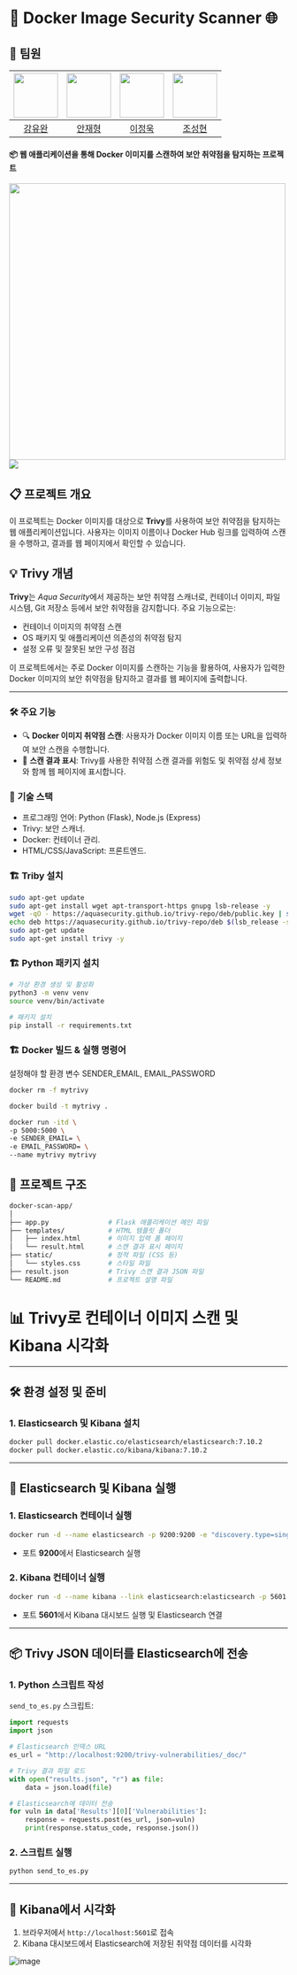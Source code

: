 # 🚀 Docker Image Security Scanner 🌐
## :raising_hand: 팀원

| <img src="https://github.com/yuwankang.png" width="80"> | <img src="https://github.com/recoild.png" width="80"> | <img src="https://github.com/jeonguk0201.png" width="80"> | <img src="https://github.com/cshharry.png" width="80"> |
|:---:|:---:|:---:|:---:|
| [강유완](https://github.com/yuwankang) | [안재형](https://github.com/recoild) | [이정욱](https://github.com/jeonguk0201) | [조성현](https://github.com/cshharry) |

#### 📦 웹 애플리케이션을 통해 Docker 이미지를 스캔하여 보안 취약점을 탐지하는 프로젝트

<img src="images/demo.gif" style="height:500px"/>

<img src="images/gmail.png"/>



## 📋 프로젝트 개요

이 프로젝트는 Docker 이미지를 대상으로 <strong>Trivy</strong>를 사용하여 보안 취약점을 탐지하는 웹 애플리케이션입니다. 사용자는 이미지 이름이나 Docker Hub 링크를 입력하여 스캔을 수행하고, 결과를 웹 페이지에서 확인할 수 있습니다.

<h2>💡 Trivy 개념</h2>
<p><strong>Trivy</strong>는 <em>Aqua Security</em>에서 제공하는 보안 취약점 스캐너로, 컨테이너 이미지, 파일 시스템, Git 저장소 등에서 보안 취약점을 감지합니다. 주요 기능으로는:</p>
<ul>
  <li>컨테이너 이미지의 취약점 스캔</li>
  <li>OS 패키지 및 애플리케이션 의존성의 취약점 탐지</li>
  <li>설정 오류 및 잘못된 보안 구성 점검</li>
</ul>
<p>이 프로젝트에서는 주로 Docker 이미지를 스캔하는 기능을 활용하여, 사용자가 입력한 Docker 이미지의 보안 취약점을 탐지하고 결과를 웹 페이지에 출력합니다.</p>

---

### 🛠️ 주요 기능

-   🔍 **Docker 이미지 취약점 스캔**: 사용자가 Docker 이미지 이름 또는 URL을 입력하여 보안 스캔을 수행합니다.
-   📄 **스캔 결과 표시**: Trivy를 사용한 취약점 스캔 결과를 위험도 및 취약점 상세 정보와 함께 웹 페이지에 표시합니다.

### 🔧 **기술 스택**

-   프로그래밍 언어: Python (Flask), Node.js (Express)
-   Trivy: 보안 스캐너.
-   Docker: 컨테이너 관리.
-   HTML/CSS/JavaScript: 프론트엔드.

### 🏗️ Triby 설치

```bash
sudo apt-get update
sudo apt-get install wget apt-transport-https gnupg lsb-release -y
wget -qO - https://aquasecurity.github.io/trivy-repo/deb/public.key | sudo apt-key add -
echo deb https://aquasecurity.github.io/trivy-repo/deb $(lsb_release -sc) main | sudo tee -a /etc/apt/sources.list.d/trivy.list
sudo apt-get update
sudo apt-get install trivy -y
```

### 🏗️ Python 패키지 설치

```bash
# 가상 환경 생성 및 활성화
python3 -m venv venv
source venv/bin/activate

# 패키지 설치
pip install -r requirements.txt
```

### 🏗️ Docker 빌드 & 실행 명령어

설정해야 할 환경 변수 SENDER_EMAIL, EMAIL_PASSWORD

```bash
docker rm -f mytrivy

docker build -t mytrivy .

docker run -itd \
-p 5000:5000 \
-e SENDER_EMAIL= \
-e EMAIL_PASSWORD= \
--name mytrivy mytrivy
```

## 📂 프로젝트 구조

```bash
docker-scan-app/
│
├── app.py               # Flask 애플리케이션 메인 파일
├── templates/           # HTML 템플릿 폴더
│   ├── index.html       # 이미지 입력 폼 페이지
│   └── result.html      # 스캔 결과 표시 페이지
├── static/              # 정적 파일 (CSS 등)
│   └── styles.css       # 스타일 파일
├── result.json          # Trivy 스캔 결과 JSON 파일
└── README.md            # 프로젝트 설명 파일
```

# 📊 Trivy로 컨테이너 이미지 스캔 및 Kibana 시각화

---

## 🛠️ 환경 설정 및 준비

### 1. Elasticsearch 및 Kibana 설치
```bash
docker pull docker.elastic.co/elasticsearch/elasticsearch:7.10.2
docker pull docker.elastic.co/kibana/kibana:7.10.2
```

---

## 🚀 Elasticsearch 및 Kibana 실행

### 1. Elasticsearch 컨테이너 실행
```bash
docker run -d --name elasticsearch -p 9200:9200 -e "discovery.type=single-node" docker.elastic.co/elasticsearch/elasticsearch:7.10.2
```
- 포트 **9200**에서 Elasticsearch 실행

### 2. Kibana 컨테이너 실행
```bash
docker run -d --name kibana --link elasticsearch:elasticsearch -p 5601:5601 docker.elastic.co/kibana/kibana:7.10.2
```
- 포트 **5601**에서 Kibana 대시보드 실행 및 Elasticsearch 연결

---


## 📦 Trivy JSON 데이터를 Elasticsearch에 전송

### 1. Python 스크립트 작성

`send_to_es.py` 스크립트:
```python
import requests
import json

# Elasticsearch 인덱스 URL
es_url = "http://localhost:9200/trivy-vulnerabilities/_doc/"

# Trivy 결과 파일 로드
with open("results.json", "r") as file:
    data = json.load(file)

# Elasticsearch에 데이터 전송
for vuln in data['Results'][0]['Vulnerabilities']:
    response = requests.post(es_url, json=vuln)
    print(response.status_code, response.json())
```

### 2. 스크립트 실행
```bash
python send_to_es.py
```

---

## 🎨 Kibana에서 시각화

1. 브라우저에서 `http://localhost:5601`로 접속
2. Kibana 대시보드에서 Elasticsearch에 저장된 취약점 데이터를 시각화

![image](https://github.com/user-attachments/assets/a389715e-31ab-458f-aa3b-7c47bd607a97)

